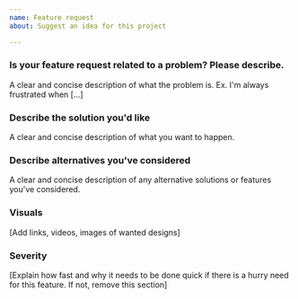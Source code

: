 ```yaml
---
name: Feature request
about: Suggest an idea for this project

---
```


### Is your feature request related to a problem? Please describe.
A clear and concise description of what the problem is. Ex. I'm always frustrated when [...]

### Describe the solution you'd like
A clear and concise description of what you want to happen.

### Describe alternatives you've considered
A clear and concise description of any alternative solutions or features you've considered.

### Visuals

[Add links, videos, images of wanted designs]

### Severity

[Explain how fast and why it needs to be done quick if there is a hurry need for this feature. If not, remove this section]
